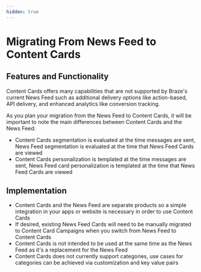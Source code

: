 ```yaml
---
hidden: true
---
```


# Migrating From News Feed to Content Cards

## Features and Functionality

Content Cards offers many capabilities that are not supported by Braze's current News Feed such as additional delivery options like action-based, API delivery, and enhanced analytics like conversion tracking.

As you plan your migration from the News Feed to Content Cards, it will be important to note the main differences between Content Cards and the News Feed:

- Content Cards segmentation is evaluated at the time messages are sent, News Feed segmentation is evaluated at the time that News Feed Cards are viewed
- Content Cards personalization is templated at the time messages are sent, News Feed card personalization is templated at the time that News Feed Cards are viewed

## Implementation

- Content Cards and the News Feed are separate products so a simple integration in your apps or website is necessary in order to use Content Cards
- If desired, existing News Feed Cards will need to be manually migrated to Content Card Campaigns when you switch from News Feed to Content Cards
- Content Cards is not intended to be used at the same time as the News Feed as it's a replacement for the News Feed
- Content Cards does not currently support categories, use cases for categories can be achieved via customization and key value pairs
